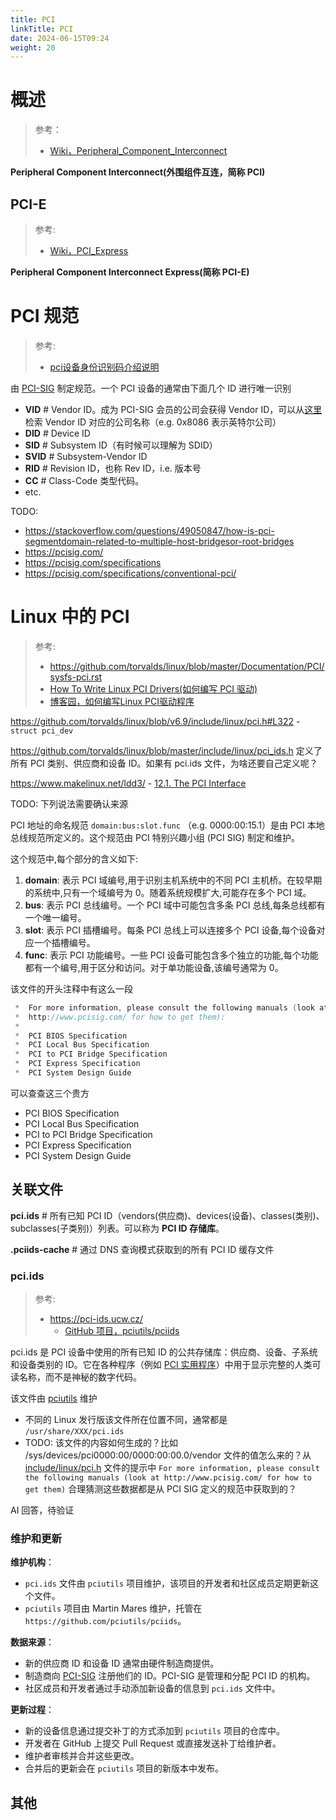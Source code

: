 ```yaml
---
title: PCI
linkTitle: PCI
date: 2024-06-15T09:24
weight: 20
---
```


# 概述

> 参考：
>
> - [Wiki，Peripheral_Component_Interconnect](https://en.wikipedia.org/wiki/Peripheral_Component_Interconnect)

**Peripheral Component Interconnect(外围组件互连，简称 PCI)**

## PCI-E

> 参考:
>
> - [Wiki，PCI_Express](https://en.wikipedia.org/wiki/PCI_Express)

**Peripheral Component Interconnect Express(简称 PCI-E)**


# PCI 规范

> 参考:
>
> - [pci设备身份识别码介绍说明](https://www.twblogs.net/a/5eee10c7264079afec950f51)

由 [PCI-SIG](docs/Standard/IT/PCI-SIG.md) 制定规范。一个 PCI 设备的通常由下面几个 ID 进行唯一识别

- **VID** # Vendor ID。成为 PCI-SIG 会员的公司会获得 Vendor ID，可以从[这里](https://pcisig.com/membership/member-companies)检索 Vendor ID 对应的公司名称（e.g. 0x8086 表示英特尔公司）
- **DID** # Device ID
- **SID** # Subsystem ID（有时候可以理解为 SDID）
- **SVID** # Subsystem-Vendor ID
- **RID** # Revision ID，也称 Rev ID，i.e. 版本号
- **CC** # Class-Code 类型代码。
- etc.

TODO:

- https://stackoverflow.com/questions/49050847/how-is-pci-segmentdomain-related-to-multiple-host-bridgesor-root-bridges
- https://pcisig.com/
- https://pcisig.com/specifications
- https://pcisig.com/specifications/conventional-pci/

# Linux 中的 PCI

> 参考:
>
> - https://github.com/torvalds/linux/blob/master/Documentation/PCI/sysfs-pci.rst
> - [How To Write Linux PCI Drivers(如何编写 PCI 驱动)](https://github.com/torvalds/linux/blob/master/Documentation/PCI/pci.rst)
> - [博客园，如何编写Linux PCI驱动程序](https://www.cnblogs.com/wanglouxiaozi/p/15525726.html)

https://github.com/torvalds/linux/blob/v6.9/include/linux/pci.h#L322 - `struct pci_dev`

https://github.com/torvalds/linux/blob/master/include/linux/pci_ids.h 定义了所有 PCI 类别、供应商和设备 ID。如果有 pci.ids 文件，为啥还要自己定义呢？

https://www.makelinux.net/ldd3/ - [12.1. The PCI Interface](https://www.makelinux.net/ldd3/chp-12-sect-1.shtml)

TODO: 下列说法需要确认来源

PCI 地址的命名规范 `domain:bus:slot.func` （e.g. 0000:00:15.1）是由 PCI 本地总线规范所定义的。这个规范由 PCI 特别兴趣小组 (PCI SIG) 制定和维护。

这个规范中,每个部分的含义如下:

1. **domain**: 表示 PCI 域编号,用于识别主机系统中的不同 PCI 主机桥。在较早期的系统中,只有一个域编号为 0。随着系统规模扩大,可能存在多个 PCI 域。
2. **bus**: 表示 PCI 总线编号。一个 PCI 域中可能包含多条 PCI 总线,每条总线都有一个唯一编号。
3. **slot**: 表示 PCI 插槽编号。每条 PCI 总线上可以连接多个 PCI 设备,每个设备对应一个插槽编号。
4. **func**: 表示 PCI 功能编号。一些 PCI 设备可能包含多个独立的功能,每个功能都有一个编号,用于区分和访问。对于单功能设备,该编号通常为 0。

该文件的开头注释中有这么一段

```c
 *	For more information, please consult the following manuals (look at
 *	http://www.pcisig.com/ for how to get them):
 *
 *	PCI BIOS Specification
 *	PCI Local Bus Specification
 *	PCI to PCI Bridge Specification
 *	PCI Express Specification
 *	PCI System Design Guide
```

可以查查这三个贵方

- PCI BIOS Specification
- PCI Local Bus Specification
- PCI to PCI Bridge Specification
- PCI Express Specification
- PCI System Design Guide

## 关联文件

**pci.ids** # 所有已知 PCI ID（vendors(供应商)、devices(设备)、classes(类别)、subclasses(子类别)）列表。可以称为 **PCI ID 存储库**。

**.pciids-cache** # 通过 DNS 查询模式获取到的所有 PCI ID 缓存文件

### pci.ids

> 参考:
>
> - https://pci-ids.ucw.cz/
>   - [GitHub 项目，pciutils/pciids](https://github.com/pciutils/pciids)

pci.ids 是 PCI 设备中使用的所有已知 ID 的公共存储库：供应商、设备、子系统和设备类别的 ID。它在各种程序（例如 [PCI 实用程序](http://mj.ucw.cz/sw/pciutils/)）中用于显示完整的人类可读名称，而不是神秘的数字代码。

该文件由 [pciutils](https://github.com/pciutils) 维护

- 不同的 Linux 发行版该文件所在位置不同，通常都是 `/usr/share/XXX/pci.ids`
- TODO: 该文件的内容如何生成的？比如 /sys/devices/pci0000:00/0000:00:00.0/vendor 文件的值怎么来的？从 [include/linux/pci.h](https://github.com/torvalds/linux/blob/master/include/linux/pci.h) 文件的提示中 `For more information, please consult the following manuals (look at http://www.pcisig.com/ for how to get them)` 合理猜测这些数据都是从 PCI SIG 定义的规范中获取到的？

AI 回答，待验证

### 维护和更新

**维护机构**：

- `pci.ids` 文件由 `pciutils` 项目维护，该项目的开发者和社区成员定期更新这个文件。
- `pciutils` 项目由 Martin Mares 维护，托管在 `https://github.com/pciutils/pciids`。

**数据来源**：

- 新的供应商 ID 和设备 ID 通常由硬件制造商提供。
- 制造商向 [PCI-SIG](docs/Standard/IT/PCI-SIG.md) 注册他们的 ID。PCI-SIG 是管理和分配 PCI ID 的机构。
- 社区成员和开发者通过手动添加新设备的信息到 `pci.ids` 文件中。

**更新过程**：

- 新的设备信息通过提交补丁的方式添加到 `pciutils` 项目的仓库中。
- 开发者在 GitHub 上提交 Pull Request 或直接发送补丁给维护者。
- 维护者审核并合并这些更改。
- 合并后的更新会在 `pciutils` 项目的新版本中发布。



## 其他


